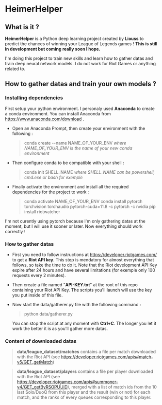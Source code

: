
# HeimerHelper
## What is it ?
**HeimerHelper** is a Python deep learning project created by **Liouss** to predict the chances of winning your League of Legends games ! **This is still in development but coming really soon I hope.**

I'm doing this project to train new skills and learn how to gather datas and train deep neural network models. I do not work for Riot Games or anything related to.

## How to gather datas and train your own models ?

### Installing dependencies 

First setup your python environment. I personaly used **Anaconda** to create a conda environment.
You can install Anaconda from https://www.anaconda.com/download .

- Open an Anaconda Prompt, then create your environment with the following :
	> conda create --name NAME_OF_YOUR_ENV
	> *where NAME_OF_YOUR_ENV is the name of your new conda environment*

- Then configure conda to be compatible with your shell :
	> conda init SHELL_NAME
	>*where SHELL_NAME can be powershell, cmd.exe or bash for exemple*

- Finally activate the environment and install all the required dependencies for the project to work :
	> conda activate NAME_OF_YOUR_ENV
	> conda install pytorch torchvision torchaudio pytorch-cuda=11.8 -c pytorch -c nvidia
	> pip install riotwatcher

I'm not curently using pytorch because I'm only gathering datas at the moment, but I will use it sooner or later. Now everything should work correctly !

### How to gather datas
- First you need to follow instructions at https://developer.riotgames.com/ to get a **Riot API key**. This step is mendatory for almost everything that follows, so take the time to do it. Note that the Riot development API Key expire after 24 hours and have several limitations (for exemple only 100 requests every 2 minutes).
 - Then create a file named "**API-KEY.txt**" at the root of this repo containing your Riot API Key. The scripts you'll launch will use the key you put inside of this file.
 - Now start the data/gatherer.py file with the following command :
	 > python data/gatherer.py

	You can stop the script at any moment with **Ctrl+C**. The longer you let it work the better it is as you'll gather more datas.


### Content of downloaded datas

>**data/league_dataset/matches** contains a file per match downloaded with the Riot API (see https://developer.riotgames.com/apis#match-v5/GET_getMatch)

>**data/league_dataset/players** contains a file per player downloaded with the Riot API (see https://developer.riotgames.com/apis#summoner-v4/GET_getByRSOPUUID), merged with a list of match ids from the 10 last Solo/DuoQ from this player and the result (win or not) for each match, and the ranks of every queues corresponding to this player.
